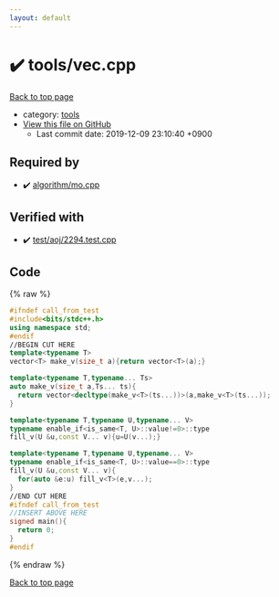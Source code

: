 ```yaml
---
layout: default
---
```


<!-- mathjax config similar to math.stackexchange -->
<script type="text/javascript" async
  src="https://cdnjs.cloudflare.com/ajax/libs/mathjax/2.7.5/MathJax.js?config=TeX-MML-AM_CHTML">
</script>
<script type="text/x-mathjax-config">
  MathJax.Hub.Config({
    TeX: { equationNumbers: { autoNumber: "AMS" }},
    tex2jax: {
      inlineMath: [ ['$','$'] ],
      processEscapes: true
    },
    "HTML-CSS": { matchFontHeight: false },
    displayAlign: "left",
    displayIndent: "2em"
  });
</script>

<script type="text/javascript" src="https://cdnjs.cloudflare.com/ajax/libs/jquery/3.4.1/jquery.min.js"></script>
<script src="https://cdn.jsdelivr.net/npm/jquery-balloon-js@1.1.2/jquery.balloon.min.js" integrity="sha256-ZEYs9VrgAeNuPvs15E39OsyOJaIkXEEt10fzxJ20+2I=" crossorigin="anonymous"></script>
<script type="text/javascript" src="../../assets/js/copy-button.js"></script>
<link rel="stylesheet" href="../../assets/css/copy-button.css" />


# :heavy_check_mark: tools/vec.cpp

<a href="../../index.html">Back to top page</a>

* category: <a href="../../index.html#4a931512ce65bdc9ca6808adf92d8783">tools</a>
* <a href="{{ site.github.repository_url }}/blob/master/tools/vec.cpp">View this file on GitHub</a>
    - Last commit date: 2019-12-09 23:10:40 +0900




## Required by

* :heavy_check_mark: <a href="../algorithm/mo.cpp.html">algorithm/mo.cpp</a>


## Verified with

* :heavy_check_mark: <a href="../../verify/test/aoj/2294.test.cpp.html">test/aoj/2294.test.cpp</a>


## Code

<a id="unbundled"></a>
{% raw %}
```cpp
#ifndef call_from_test
#include<bits/stdc++.h>
using namespace std;
#endif
//BEGIN CUT HERE
template<typename T>
vector<T> make_v(size_t a){return vector<T>(a);}

template<typename T,typename... Ts>
auto make_v(size_t a,Ts... ts){
  return vector<decltype(make_v<T>(ts...))>(a,make_v<T>(ts...));
}

template<typename T,typename U,typename... V>
typename enable_if<is_same<T, U>::value!=0>::type
fill_v(U &u,const V... v){u=U(v...);}

template<typename T,typename U,typename... V>
typename enable_if<is_same<T, U>::value==0>::type
fill_v(U &u,const V... v){
  for(auto &e:u) fill_v<T>(e,v...);
}
//END CUT HERE
#ifndef call_from_test
//INSERT ABOVE HERE
signed main(){
  return 0;
}
#endif

```
{% endraw %}

<a href="../../index.html">Back to top page</a>

